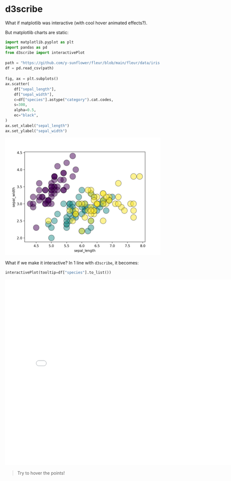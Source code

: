 # d3scribe

What if matplotlib was interactive (with cool hover animated effects?).

But matplotlib charts are static:

```python
import matplotlib.pyplot as plt
import pandas as pd
from d3scribe import interactivePlot

path = "https://github.com/y-sunflower/fleur/blob/main/fleur/data/iris.csv?raw=true"
df = pd.read_csv(path)

fig, ax = plt.subplots()
ax.scatter(
    df["sepal_length"],
    df["sepal_width"],
    c=df["species"].astype("category").cat.codes,
    s=300,
    alpha=0.5,
    ec="black",
)
ax.set_xlabel("sepal_length")
ax.set_ylabel("sepal_width")
```

![](quick.png)

What if we make it interactive? In 1 line with `d3scribe`, it becomes:

```python
interactivePlot(tooltip=df["species"].to_list())
```

<iframe width="800" height="600" src="quickstart.html" style="border:none;"></iframe>

> Try to hover the points!
